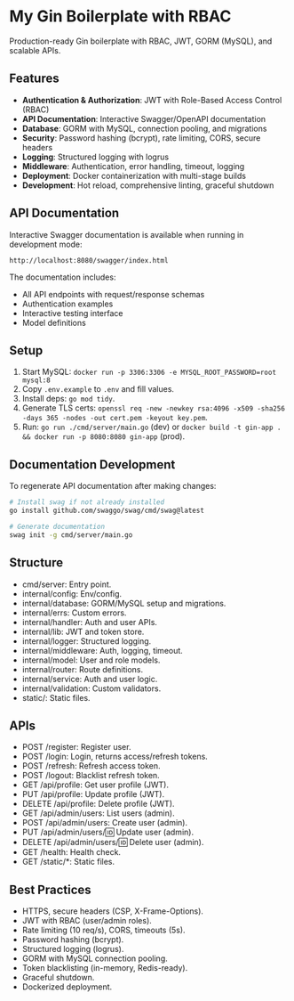 # My Gin Boilerplate with RBAC

Production-ready Gin boilerplate with RBAC, JWT, GORM (MySQL), and scalable APIs.

## Features

- **Authentication & Authorization**: JWT with Role-Based Access Control (RBAC)
- **API Documentation**: Interactive Swagger/OpenAPI documentation
- **Database**: GORM with MySQL, connection pooling, and migrations
- **Security**: Password hashing (bcrypt), rate limiting, CORS, secure headers
- **Logging**: Structured logging with logrus
- **Middleware**: Authentication, error handling, timeout, logging
- **Deployment**: Docker containerization with multi-stage builds
- **Development**: Hot reload, comprehensive linting, graceful shutdown

## API Documentation

Interactive Swagger documentation is available when running in development mode:

```
http://localhost:8080/swagger/index.html
```

The documentation includes:
- All API endpoints with request/response schemas
- Authentication examples
- Interactive testing interface
- Model definitions

## Setup
1. Start MySQL: `docker run -p 3306:3306 -e MYSQL_ROOT_PASSWORD=root mysql:8`
2. Copy `.env.example` to `.env` and fill values.
3. Install deps: `go mod tidy`.
4. Generate TLS certs: `openssl req -new -newkey rsa:4096 -x509 -sha256 -days 365 -nodes -out cert.pem -keyout key.pem`.
5. Run: `go run ./cmd/server/main.go` (dev) or `docker build -t gin-app . && docker run -p 8080:8080 gin-app` (prod).

## Documentation Development

To regenerate API documentation after making changes:

```bash
# Install swag if not already installed
go install github.com/swaggo/swag/cmd/swag@latest

# Generate documentation
swag init -g cmd/server/main.go
```

## Structure
- cmd/server: Entry point.
- internal/config: Env/config.
- internal/database: GORM/MySQL setup and migrations.
- internal/errs: Custom errors.
- internal/handler: Auth and user APIs.
- internal/lib: JWT and token store.
- internal/logger: Structured logging.
- internal/middleware: Auth, logging, timeout.
- internal/model: User and role models.
- internal/router: Route definitions.
- internal/service: Auth and user logic.
- internal/validation: Custom validators.
- static/: Static files.

## APIs
- POST /register: Register user.
- POST /login: Login, returns access/refresh tokens.
- POST /refresh: Refresh access token.
- POST /logout: Blacklist refresh token.
- GET /api/profile: Get user profile (JWT).
- PUT /api/profile: Update profile (JWT).
- DELETE /api/profile: Delete profile (JWT).
- GET /api/admin/users: List users (admin).
- POST /api/admin/users: Create user (admin).
- PUT /api/admin/users/:id: Update user (admin).
- DELETE /api/admin/users/:id: Delete user (admin).
- GET /health: Health check.
- GET /static/*: Static files.

## Best Practices
- HTTPS, secure headers (CSP, X-Frame-Options).
- JWT with RBAC (user/admin roles).
- Rate limiting (10 req/s), CORS, timeouts (5s).
- Password hashing (bcrypt).
- Structured logging (logrus).
- GORM with MySQL connection pooling.
- Token blacklisting (in-memory, Redis-ready).
- Graceful shutdown.
- Dockerized deployment.

